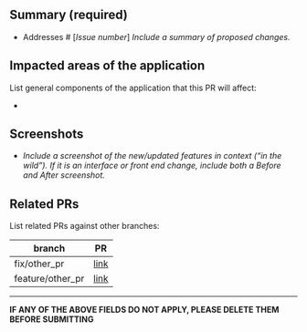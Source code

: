 ## Summary (required)

- Addresses # [_Issue number_]
_Include a summary of proposed changes._

## Impacted areas of the application
List general components of the application that this PR will affect:

-  

## Screenshots

- _Include a screenshot of the new/updated features in context (“in the wild”). If it is an interface or front end change, include both a Before and After screenshot._

## Related PRs
List related PRs against other branches:

branch | PR
------ | ------
fix/other_pr | [link]()
feature/other_pr | [link]()

____

**IF ANY OF THE ABOVE FIELDS DO NOT APPLY, PLEASE DELETE THEM BEFORE SUBMITTING**